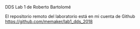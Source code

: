 DDS Lab 1 de Roberto Bartolomé

El repositorio remoto del laboratorio está en mi cuenta de Github
https://github.com/memaker/lab1_dds_2018

